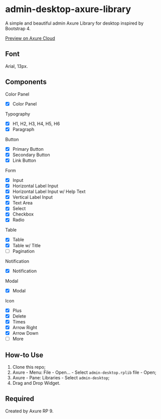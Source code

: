 # admin-desktop-axure-library
A simple and beautiful admin Axure Library for desktop inspired by Bootstrap 4.

[Preview on Axure Cloud](https://8yoq1y.axshare.com)

## Font
Arial, 13px.

##  Components 
Color Panel
- [x] Color Panel

Typography
- [x] H1, H2, H3, H4, H5, H6
- [x] Paragraph

Button
- [x] Primary Button
- [x] Secondary Button
- [x] Link Button

Form
- [x] Input
- [x] Horizontal Label Input
- [x] Horizontal Label Input w/ Help Text
- [x] Vertical Label Input
- [x] Text Area
- [x] Select
- [x] Checkbox
- [x] Radio

Table
- [x] Table
- [x] Table w/ Title
- [ ] Pagination

Notification
- [x] Notification

Modal
- [x] Modal

Icon
- [x] Plus
- [x] Delete
- [x] Times
- [x] Arrow Right
- [x] Arrow Down
- [ ] More

## How-to Use
1. Clone this repo;
2. Axure - Menu: File - Open... - Select `admin-desktop.rplib` file - Open;
3. Axure - Pane: Libraries - Select `admin-desktop`;
4. Drag and Drop Widget.

## Required
Created by Axure RP 9.